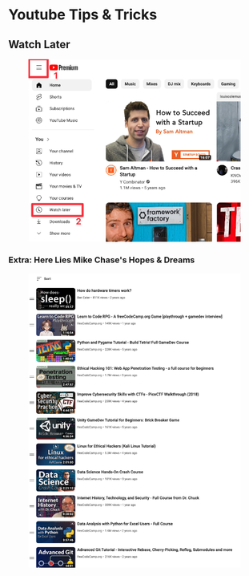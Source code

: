 # Youtube Tips & Tricks

## Watch Later

<figure><img src="../../.gitbook/assets/CleanShot 2023-12-14 at 12.59.50.png" alt=""><figcaption></figcaption></figure>

### Extra: Here Lies Mike Chase's Hopes & Dreams

<figure><img src="../../.gitbook/assets/CleanShot 2023-12-14 at 13.00.54.png" alt=""><figcaption></figcaption></figure>
